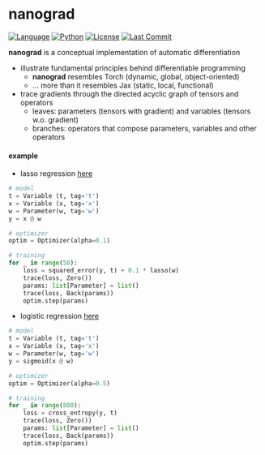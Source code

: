 # nanograd

[![Language](https://img.shields.io/github/languages/top/zackxzhang/nanograd)](https://github.com/zackxzhang/nanograd)
[![Python](https://img.shields.io/pypi/pyversions/nanograd)](https://www.python.org)
[![License](https://img.shields.io/github/license/zackxzhang/nanograd)](https://opensource.org/licenses/BSD-3-Clause)
[![Last Commit](https://img.shields.io/github/last-commit/zackxzhang/nanograd)](https://github.com/zackxzhang/nanograd)

**nanograd** is a conceptual implementation of automatic differentiation

- illustrate fundamental principles behind differentiable programming
    - **nanograd** resembles Torch (dynamic, global, object-oriented)
    - ... more than it resembles Jax (static, local, functional)
- trace gradients through the directed acyclic graph of tensors and operators
    - leaves: parameters (tensors with gradient) and variables (tensors w.o. gradient)
    - branches: operators that compose parameters, variables and other operators


#### example
- lasso regression [here](./ols.py)
```python
# model
t = Variable (t, tag='t')
x = Variable (x, tag='x')
w = Parameter(w, tag='w')
y = x @ w

# optimizer
optim = Optimizer(alpha=0.1)

# training
for _ in range(50):
    loss = squared_error(y, t) + 0.1 * lasso(w)
    trace(loss, Zero())
    params: list[Parameter] = list()
    trace(loss, Back(params))
    optim.step(params)
```
- logistic regression [here](./glm.py)
```python
# model
t = Variable (t, tag='t')
x = Variable (x, tag='x')
w = Parameter(w, tag='w')
y = sigmoid(x @ w)

# optimizer
optim = Optimizer(alpha=0.5)

# training
for _ in range(800):
    loss = cross_entropy(y, t)
    trace(loss, Zero())
    params: list[Parameter] = list()
    trace(loss, Back(params))
    optim.step(params)
```